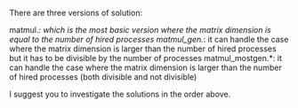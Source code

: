 There are three versions of solution:

matmul.*: which is the most basic version where the matrix dimension is equal to the number of hired processes
matmul_gen.*: it can handle the case where the matrix dimension is larger than the number of hired processes but it has to be divisible by the number of processes
matmul_mostgen.*: it can handle the case where the matrix dimension is larger than the number of hired processes (both divisible and not divisible)

I suggest you to investigate the solutions in the order above.

